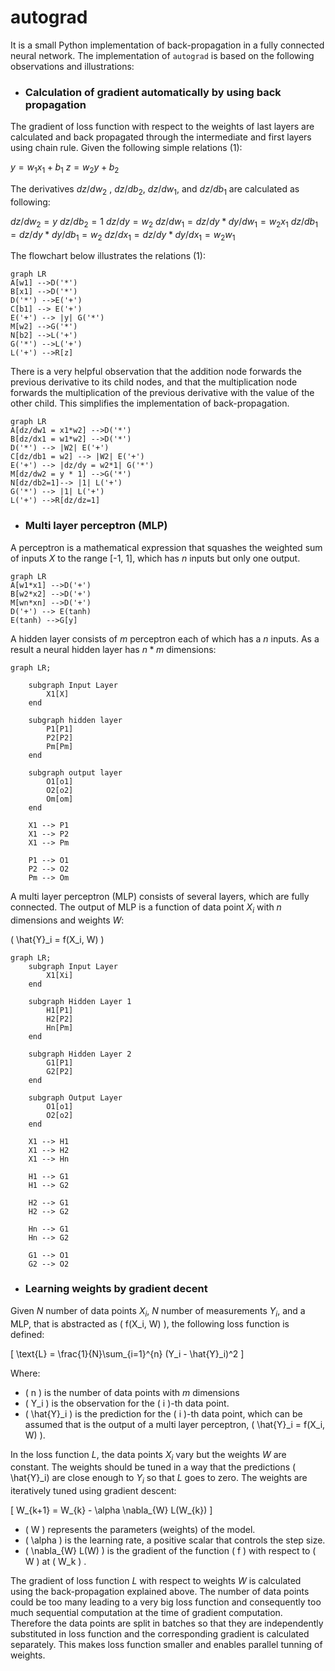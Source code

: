 # autograd

It is a small Python implementation of back-propagation in a fully connected neural network. The implementation of `autograd` is based on the following observations and illustrations:

- ### Calculation of gradient automatically by using back propagation
The gradient of loss function with respect to the weights of last layers are calculated and back propagated through the intermediate and first layers using chain rule. Given the following simple relations (1):

$y=w_1x_1+b_1$
$z=w_2y+b_2$

The derivatives $dz/dw_2$ , $dz/db_2$, $dz/dw_1$, and $dz/db_1$ are calculated as following:

$dz/dw_2 = y$
$dz/db_2 = 1$
$dz/dy = w_2$
$dz/dw_1 = dz/dy *  dy/dw_1 = w_2x_1$ 
$dz/db_1 = dz/dy *  dy/db_1 = w_2$
$dz/dx_1 = dz/dy *  dy/dx_1 = w_2 w_1$ 

The flowchart below illustrates the relations (1):
```mermaid
graph LR
A[w1] -->D('*') 
B[x1] -->D('*')
D('*') -->E('+')
C[b1] --> E('+')
E('+') --> |y| G('*')
M[w2] -->G('*')
N[b2] -->L('+')
G('*') -->L('+')
L('+') -->R[z]
```
There is a very helpful observation that the addition node forwards the previous derivative to its child nodes, and that the multiplication node forwards the multiplication of the previous derivative with the value of the other child. This simplifies the implementation of back-propagation.

```mermaid
graph LR
A[dz/dw1 = x1*w2] -->D('*') 
B[dz/dx1 = w1*w2] -->D('*')
D('*') --> |W2| E('+')
C[dz/db1 = w2] --> |W2| E('+')
E('+') --> |dz/dy = w2*1| G('*')
M[dz/dw2 = y * 1] -->G('*')
N[dz/db2=1]--> |1| L('+')
G('*') --> |1| L('+')
L('+') -->R[dz/dz=1]
```


- ### Multi layer perceptron (MLP)

A perceptron is a mathematical expression that squashes the weighted sum of inputs $X$ to the range [-1, 1], which has $n$ inputs but only one output.

```mermaid
graph LR
A[w1*x1] -->D('+') 
B[w2*x2] -->D('+')
M[wn*xn] -->D('+')
D('+') --> E(tanh)
E(tanh) -->G[y]
```
A hidden layer consists of $m$ perceptron each of which has a $n$ inputs. As a result a neural hidden layer has $n*m$ dimensions:


```mermaid
graph LR;

    subgraph Input Layer
        X1[X]
    end

    subgraph hidden layer
        P1[P1]
        P2[P2]
        Pm[Pm]
    end

    subgraph output layer
        O1[o1]
        O2[o2]
        Om[om]
    end

    X1 --> P1
    X1 --> P2
    X1 --> Pm

    P1 --> O1
    P2 --> O2
    Pm --> Om
```

A multi layer perceptron (MLP) consists of several layers, which are fully connected. The output of MLP is a function of data point $X_i$ with $n$ dimensions and weights $W$:

\( \hat{Y}_i = f(X_i, W) \)


```mermaid
graph LR;
    subgraph Input Layer
        X1[Xi]
    end

    subgraph Hidden Layer 1
        H1[P1]
        H2[P2]
        Hn[Pm]
    end

    subgraph Hidden Layer 2
        G1[P1]
        G2[P2]
    end

    subgraph Output Layer
        O1[o1]
        O2[o2]
    end

    X1 --> H1
    X1 --> H2
    X1 --> Hn

    H1 --> G1
    H1 --> G2

    H2 --> G1
    H2 --> G2

    Hn --> G1
    Hn --> G2

    G1 --> O1
    G2 --> O2
```
- ### Learning weights by gradient decent 

Given $N$ number of data points $X_i$, $N$ number of measurements $Y_i$, and a MLP, that is abstracted as \( f(X_i, W) \), the following loss function is defined:

\[ \text{L} = \frac{1}{N}\sum_{i=1}^{n} (Y_i - \hat{Y}_i)^2 \]

Where:
- \( n \) is the number of data points with $m$ dimensions
- \( Y_i \) is the observation for the \( i \)-th data point.
- \( \hat{Y}_i \) is the prediction for the \( i \)-th data point, which can be assumed that is the output of a multi layer perceptron, \( \hat{Y}_i = f(X_i, W) \). 

In the loss function $L$, the data points $X_i$ vary but the weights $W$ are constant. The weights should be tuned in a way that the predictions \( \hat{Y}_i\) are close enough to $Y_i$ so that $L$ goes to zero. The weights are iteratively tuned using gradient descent:

\[ W_{k+1} = W_{k} - \alpha \nabla_{W} L(W_{k}) \]

- \( W \) represents the parameters (weights) of the model.
- \( \alpha \) is the learning rate, a positive scalar that controls the step size.
- \( \nabla_{W} L(W) \) is the gradient of the function \( f \) with respect to \( W \) at \( W_k \) .

The gradient of loss function $L$ with respect to weights $W$ is calculated using the back-propagation explained above. The number of data points could be too many leading to a very big loss function and consequently too much sequential computation at the time of gradient computation. Therefore the data points are split in batches so that they are independently substituted in loss function and the corresponding gradient is calculated separately. This makes loss function smaller and enables parallel tunning of weights.